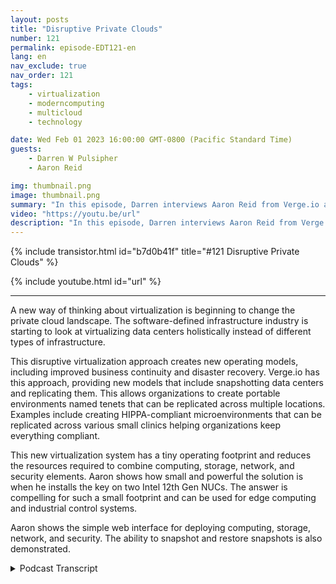 ```yaml
---
layout: posts
title: "Disruptive Private Clouds"
number: 121
permalink: episode-EDT121-en
lang: en
nav_exclude: true
nav_order: 121
tags:
    - virtualization
    - moderncomputing
    - multicloud
    - technology

date: Wed Feb 01 2023 16:00:00 GMT-0800 (Pacific Standard Time)
guests:
    - Darren W Pulsipher
    - Aaron Reid

img: thumbnail.png
image: thumbnail.png
summary: "In this episode, Darren interviews Aaron Reid from Verge.io about their disruptive private cloud technology that is making private clouds available in the data center and at the edge."
video: "https://youtu.be/url"
description: "In this episode, Darren interviews Aaron Reid from Verge.io about their disruptive private cloud technology that is making private clouds available in the data center and at the edge."
---
```


<div>
{% include transistor.html id="b7d0b41f" title="#121 Disruptive Private Clouds" %}

{% include youtube.html id="url" %}
</div>

---

A new way of thinking about virtualization is beginning to change the private cloud landscape. The software-defined infrastructure industry is starting to look at virtualizing data centers holistically instead of different types of infrastructure.

This disruptive virtualization approach creates new operating models, including improved business continuity and disaster recovery. Verge.io has this approach, providing new models that include snapshotting data centers and replicating them. This allows organizations to create portable environments named tenets that can be replicated across multiple locations. Examples include creating HIPPA-compliant microenvironments that can be replicated across various small clinics helping organizations keep everything compliant.

This new virtualization system has a tiny operating footprint and reduces the resources required to combine computing, storage, network, and security elements. Aaron shows how small and powerful the solution is when he installs the key on two Intel 12th Gen NUCs. The answer is compelling for such a small footprint and can be used for edge computing and industrial control systems.

Aaron shows the simple web interface for deploying computing, storage, network, and security. The ability to snapshot and restore snapshots is also demonstrated.   



<details>
<summary> Podcast Transcript </summary>

<p></p>

</details>
